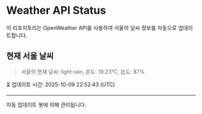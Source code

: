 
# Weather API Status

이 리포지토리는 OpenWeather API를 사용하여 서울의 날씨 정보를 자동으로 업데이트합니다.

## 현재 서울 날씨
> 서울의 현재 날씨: light rain, 온도: 19.23°C, 습도: 87%

⏳ 업데이트 시간: 2025-10-09 22:52:43 (UTC)

---
자동 업데이트 봇에 의해 관리됩니다.
